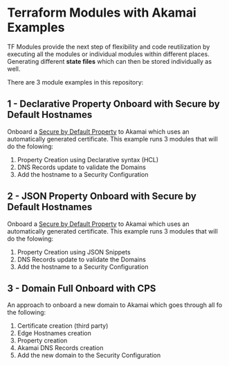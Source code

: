 # Terraform Modules with Akamai Examples

TF Modules provide the next step of flexibility and code reutilization by executing all the modules or individual modules within different places. Generating different **state files** which can then be stored individually as well. 

There are 3 module examples in this repository:

## 1 - Declarative Property Onboard with Secure by Default Hostnames
Onboard a [Secure by Default Property](https://techdocs.akamai.com/property-mgr/reference/onboard-a-secure-by-default-property) to Akamai which uses an automatically generated certificate. This example runs 3 modules that will do the folowing:

1. Property Creation using Declarative syntax (HCL)
2. DNS Records update to validate the Domains
3. Add the hostname to a Security Configuration

## 2 - JSON Property Onboard with Secure by Default Hostnames
Onboard a [Secure by Default Property](https://techdocs.akamai.com/property-mgr/reference/onboard-a-secure-by-default-property) to Akamai which uses an automatically generated certificate. This example runs 3 modules that will do the folowing:

1. Property Creation using JSON Snippets
2. DNS Records update to validate the Domains
3. Add the hostname to a Security Configuration

## 3 - Domain Full Onboard with CPS
An approach to onboard a new domain to Akamai which goes through all fo the following:

1. Certificate creation (third party)
2. Edge Hostnames creation
3. Property creation
4. Akamai DNS Records creation
5. Add the new domain to the Security Configuration